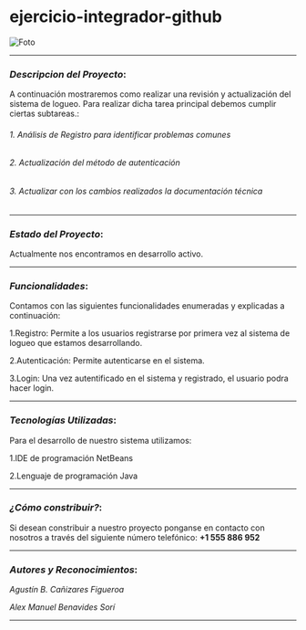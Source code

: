 # **ejercicio-integrador-github**
![Foto](https://aprendelibvrefiles.blob.core.windows.net/aprendelibvre-container/course/como_usar_windows_10/image/wcuenta_xl.png)
___
### *Descripcion del Proyecto*:
A continuación mostraremos como realizar una revisión y actualización del sistema de logueo. Para realizar dicha tarea principal debemos cumplir ciertas subtareas.:
###### 1. Análisis de Registro para identificar problemas comunes
###### 2. Actualización del método de autenticación
###### 3.  Actualizar con los cambios realizados la documentación técnica
___
### *Estado del Proyecto*:
Actualmente nos encontramos en desarrollo activo.
___
### *Funcionalidades*:
Contamos con las siguientes funcionalidades enumeradas y explicadas a continuación:

1.Registro: Permite a los usuarios registrarse por primera vez al sistema de logueo que estamos desarrollando.

2.Autenticación: Permite autenticarse en el sistema.

3.Login: Una vez autentificado en el sistema y registrado, el usuario podra hacer login.
___
### *Tecnologías Utilizadas*:
Para el desarrollo de nuestro sistema utilizamos:

1.IDE de programación NetBeans 

2.Lenguaje de programación Java

___
### *¿Cómo constribuir?*:
Si desean constribuir a nuestro proyecto ponganse en contacto con nosotros a través del siguiente número telefónico:
**+1 555 886 952**
___
### *Autores y Reconocimientos*:
*Agustín B. Cañizares Figueroa*

*Alex Manuel Benavides Sorí*
___
